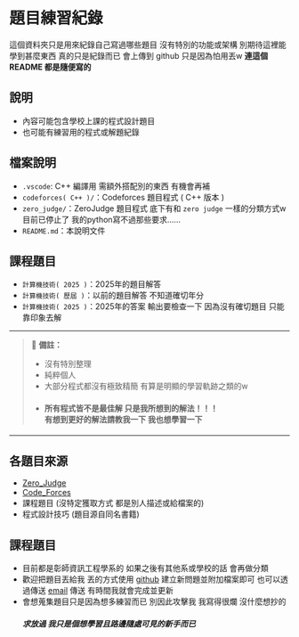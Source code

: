 # 題目練習紀錄

這個資料夾只是用來紀錄自己寫過哪些題目 沒有特別的功能或架構
別期待這裡能學到甚麼東西 真的只是紀錄而已
會上傳到 github 只是因為怕用丟w
**連這個 README 都是隨便寫的**

## 說明
- 內容可能包含學校上課的程式設計題目
- 也可能有練習用的程式或解題紀錄

## 檔案說明
- `.vscode`: C++ 編譯用 需額外搭配別的東西 有機會再補
- `codeforces( C++ )/`：Codeforces 題目程式 ( C++ 版本 )
- `zero_judge/`：ZeroJudge 題目程式 底下有和 `zero judge` 一樣的分類方式w 目前已停止了 我的python寫不過那些要求......
- `README.md`：本說明文件

## 課程題目
- `計算機技術( 2025 )`：2025年的題目解答
- `計算機技術( 歷屆 )`：以前的題目解答 不知道確切年分
- `計算機技術( 2025 )`：2025年的答案 輸出要檢查一下 因為沒有確切題目 只能靠印象去解
---

> 📌 **備註：**  
>- 沒有特別整理
>- 純粹個人
>- 大部分程式都沒有極致精簡 有算是明顯的學習軌跡之類的w
>- #### 所有程式皆不是最佳解 只是我所想到的解法！！！ <br> 有想到更好的解法請教我一下 我也想學習一下

---

## 各題目來源
- [Zero_Judge](https://zerojudge.tw/Problems?tabid=BASIC#tab00)
- [Code_Forces](https://codeforces.com/problemset)
- 課程題目 (沒特定獲取方式 都是別人描述或給檔案的)
- 程式設計技巧 (題目源自同名書籍)

## 課程題目
- 目前都是彰師資訊工程學系的 如果之後有其他系或學校的話 會再做分類
- 歡迎把題目丟給我 丟的方式使用 [github](https://github.com/BlackWhiteTW/programming_practice_record/issues) 建立新問題並附加檔案即可 也可以透過傳送 [email](mkbk0322@gmail.com) 傳送 有時間我就會完成並更新
- 會想蒐集題目只是因為想多練習而已 別因此攻擊我 我寫得很爛 沒什麼想抄的<br><h5>求放過 我只是個想學習且路邊隨處可見的新手而已</h5>